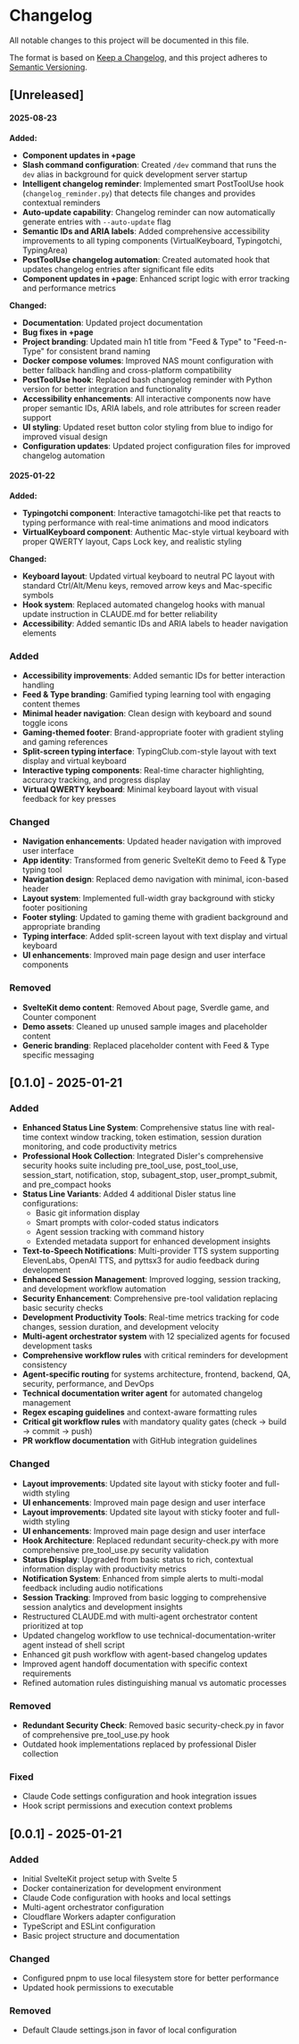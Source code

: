 # Changelog

All notable changes to this project will be documented in this file.

The format is based on [Keep a Changelog](https://keepachangelog.com/en/1.0.0/),
and this project adheres to [Semantic Versioning](https://semver.org/spec/v2.0.0.html).

## [Unreleased]
#### 2025-08-23

**Added:**
- **Component updates in +page**
- **Slash command configuration**: Created `/dev` command that runs the `dev` alias in background for quick development server startup
- **Intelligent changelog reminder**: Implemented smart PostToolUse hook (`changelog_reminder.py`) that detects file changes and provides contextual reminders
- **Auto-update capability**: Changelog reminder can now automatically generate entries with `--auto-update` flag
- **Semantic IDs and ARIA labels**: Added comprehensive accessibility improvements to all typing components (VirtualKeyboard, Typingotchi, TypingArea)
- **PostToolUse changelog automation**: Created automated hook that updates changelog entries after significant file edits
- **Component updates in +page**: Enhanced script logic with error tracking and performance metrics

**Changed:**
- **Documentation**: Updated project documentation
- **Bug fixes in +page**
- **Project branding**: Updated main h1 title from "Feed & Type" to "Feed-n-Type" for consistent brand naming
- **Docker compose volumes**: Improved NAS mount configuration with better fallback handling and cross-platform compatibility
- **PostToolUse hook**: Replaced bash changelog reminder with Python version for better integration and functionality
- **Accessibility enhancements**: All interactive components now have proper semantic IDs, ARIA labels, and role attributes for screen reader support
- **UI styling**: Updated reset button color styling from blue to indigo for improved visual design
- **Configuration updates**: Updated project configuration files for improved changelog automation

#### 2025-01-22

**Added:**
- **Typingotchi component**: Interactive tamagotchi-like pet that reacts to typing performance with real-time animations and mood indicators
- **VirtualKeyboard component**: Authentic Mac-style virtual keyboard with proper QWERTY layout, Caps Lock key, and realistic styling

**Changed:**
- **Keyboard layout**: Updated virtual keyboard to neutral PC layout with standard Ctrl/Alt/Menu keys, removed arrow keys and Mac-specific symbols
- **Hook system**: Replaced automated changelog hooks with manual update instruction in CLAUDE.md for better reliability
- **Accessibility**: Added semantic IDs and ARIA labels to header navigation elements

### Added

- **Accessibility improvements**: Added semantic IDs for better interaction handling
- **Feed & Type branding**: Gamified typing learning tool with engaging content themes
- **Minimal header navigation**: Clean design with keyboard and sound toggle icons
- **Gaming-themed footer**: Brand-appropriate footer with gradient styling and gaming references
- **Split-screen typing interface**: TypingClub.com-style layout with text display and virtual keyboard
- **Interactive typing components**: Real-time character highlighting, accuracy tracking, and progress display
- **Virtual QWERTY keyboard**: Minimal keyboard layout with visual feedback for key presses

### Changed

- **Navigation enhancements**: Updated header navigation with improved user interface
- **App identity**: Transformed from generic SvelteKit demo to Feed & Type typing tool
- **Navigation design**: Replaced demo navigation with minimal, icon-based header
- **Layout system**: Implemented full-width gray background with sticky footer positioning
- **Footer styling**: Updated to gaming theme with gradient background and appropriate branding
- **Typing interface**: Added split-screen layout with text display and virtual keyboard
- **UI enhancements**: Improved main page design and user interface components

### Removed

- **SvelteKit demo content**: Removed About page, Sverdle game, and Counter component
- **Demo assets**: Cleaned up unused sample images and placeholder content
- **Generic branding**: Replaced placeholder content with Feed & Type specific messaging

## [0.1.0] - 2025-01-21

### Added

- **Enhanced Status Line System**: Comprehensive status line with real-time context window tracking, token estimation, session duration monitoring, and code productivity metrics
- **Professional Hook Collection**: Integrated Disler's comprehensive security hooks suite including pre_tool_use, post_tool_use, session_start, notification, stop, subagent_stop, user_prompt_submit, and pre_compact hooks
- **Status Line Variants**: Added 4 additional Disler status line configurations:
  - Basic git information display
  - Smart prompts with color-coded status indicators
  - Agent session tracking with command history
  - Extended metadata support for enhanced development insights
- **Text-to-Speech Notifications**: Multi-provider TTS system supporting ElevenLabs, OpenAI TTS, and pyttsx3 for audio feedback during development
- **Enhanced Session Management**: Improved logging, session tracking, and development workflow automation
- **Security Enhancement**: Comprehensive pre-tool validation replacing basic security checks
- **Development Productivity Tools**: Real-time metrics tracking for code changes, session duration, and development velocity
- **Multi-agent orchestrator system** with 12 specialized agents for focused development tasks
- **Comprehensive workflow rules** with critical reminders for development consistency
- **Agent-specific routing** for systems architecture, frontend, backend, QA, security, performance, and DevOps
- **Technical documentation writer agent** for automated changelog management
- **Regex escaping guidelines** and context-aware formatting rules
- **Critical git workflow rules** with mandatory quality gates (check → build → commit → push)
- **PR workflow documentation** with GitHub integration guidelines

### Changed

- **Layout improvements**: Updated site layout with sticky footer and full-width styling
- **UI enhancements**: Improved main page design and user interface
- **Layout improvements**: Updated site layout with sticky footer and full-width styling
- **UI enhancements**: Improved main page design and user interface
- **Hook Architecture**: Replaced redundant security-check.py with more comprehensive pre_tool_use.py security validation
- **Status Display**: Upgraded from basic status to rich, contextual information display with productivity metrics
- **Notification System**: Enhanced from simple alerts to multi-modal feedback including audio notifications
- **Session Tracking**: Improved from basic logging to comprehensive session analytics and development insights
- Restructured CLAUDE.md with multi-agent orchestrator content prioritized at top
- Updated changelog workflow to use technical-documentation-writer agent instead of shell script
- Enhanced git push workflow with agent-based changelog updates
- Improved agent handoff documentation with specific context requirements
- Refined automation rules distinguishing manual vs automatic processes

### Removed

- **Redundant Security Check**: Removed basic security-check.py in favor of comprehensive pre_tool_use.py hook
- Outdated hook implementations replaced by professional Disler collection

### Fixed

- Claude Code settings configuration and hook integration issues
- Hook script permissions and execution context problems

## [0.0.1] - 2025-01-21

### Added

- Initial SvelteKit project setup with Svelte 5
- Docker containerization for development environment
- Claude Code configuration with hooks and local settings
- Multi-agent orchestrator configuration
- Cloudflare Workers adapter configuration
- TypeScript and ESLint configuration
- Basic project structure and documentation

### Changed

- Configured pnpm to use local filesystem store for better performance
- Updated hook permissions to executable

### Removed

- Default Claude settings.json in favor of local configuration
